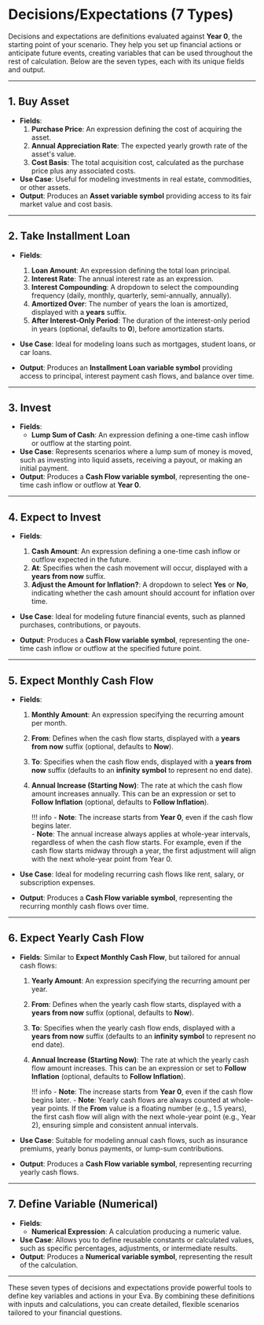 # Decisions/Expectations (7 Types)

Decisions and expectations are definitions evaluated against **Year 0**, the starting point of your scenario. They help you set up financial actions or anticipate future events, creating variables that can be used throughout the rest of calculation. Below are the seven types, each with its unique fields and output.

---

## 1. **Buy Asset**
- **Fields**:
    1. **Purchase Price**: An expression defining the cost of acquiring the asset.
    2. **Annual Appreciation Rate**: The expected yearly growth rate of the asset's value.
    3. **Cost Basis**: The total acquisition cost, calculated as the purchase price plus any associated costs.  
- **Use Case**: Useful for modeling investments in real estate, commodities, or other assets.
- **Output**: Produces an **Asset variable symbol** providing access to its fair market value and cost basis.

---

## 2. **Take Installment Loan**
- **Fields**:
    1. **Loan Amount**: An expression defining the total loan principal.
    2. **Interest Rate**: The annual interest rate as an expression.
    3. **Interest Compounding**: A dropdown to select the compounding frequency (daily, monthly, quarterly, semi-annually, annually).
    4. **Amortized Over**: The number of years the loan is amortized, displayed with a **years** suffix.
    5. **After Interest-Only Period**: The duration of the interest-only period in years (optional, defaults to **0**), before amortization starts.

- **Use Case**: Ideal for modeling loans such as mortgages, student loans, or car loans.  
- **Output**: Produces an **Installment Loan variable symbol** providing access to principal, interest payment cash flows, and balance over time.

---

## 3. **Invest**
- **Fields**:
    - **Lump Sum of Cash**: An expression defining a one-time cash inflow or outflow at the starting point.
- **Use Case**: Represents scenarios where a lump sum of money is moved, such as investing into liquid assets, receiving a payout, or making an initial payment. 
- **Output**: Produces a **Cash Flow variable symbol**, representing the one-time cash inflow or outflow at **Year 0**.


---

## 4. **Expect to Invest**
- **Fields**:
    1. **Cash Amount**: An expression defining a one-time cash inflow or outflow expected in the future.
    2. **At**: Specifies when the cash movement will occur, displayed with a **years from now** suffix.
    3. **Adjust the Amount for Inflation?**: A dropdown to select **Yes** or **No**, indicating whether the cash amount should account for inflation over time.

- **Use Case**: Ideal for modeling future financial events, such as planned purchases, contributions, or payouts.  
- **Output**: Produces a **Cash Flow variable symbol**, representing the one-time cash inflow or outflow at the specified future point.

---

## 5. **Expect Monthly Cash Flow**
- **Fields**:
    1. **Monthly Amount**: An expression specifying the recurring amount per month.
    2. **From**: Defines when the cash flow starts, displayed with a **years from now** suffix (optional, defaults to **Now**).
    3. **To**: Specifies when the cash flow ends, displayed with a **years from now** suffix (defaults to an **infinity symbol** to represent no end date).
    4. **Annual Increase (Starting Now)**: The rate at which the cash flow amount increases annually. This can be an expression or set to **Follow Inflation** (optional, defaults to **Follow Inflation**).  

        !!! info
            - **Note**: The increase starts from **Year 0**, even if the cash flow begins later.  
            - **Note**: The annual increase always applies at whole-year intervals, regardless of when the cash flow starts. For example, even if the cash flow starts midway through a year, the first adjustment will align with the next whole-year point from Year 0.

- **Use Case**: Ideal for modeling recurring cash flows like rent, salary, or subscription expenses.  
- **Output**: Produces a **Cash Flow variable symbol**, representing the recurring monthly cash flows over time.

---

## 6. **Expect Yearly Cash Flow**
- **Fields**: Similar to **Expect Monthly Cash Flow**, but tailored for annual cash flows:
    1. **Yearly Amount**: An expression specifying the recurring amount per year.
    2. **From**: Defines when the yearly cash flow starts, displayed with a **years from now** suffix (optional, defaults to **Now**).
    3. **To**: Specifies when the yearly cash flow ends, displayed with a **years from now** suffix (defaults to an **infinity symbol** to represent no end date).
    4. **Annual Increase (Starting Now)**: The rate at which the yearly cash flow amount increases. This can be an expression or set to **Follow Inflation** (optional, defaults to **Follow Inflation**). 

        !!! info 
            - **Note**: The increase starts from **Year 0**, even if the cash flow begins later. 
            - **Note**: Yearly cash flows are always counted at whole-year points. If the **From** value is a floating number (e.g., 1.5 years), the first cash flow will align with the next whole-year point (e.g., Year 2), ensuring simple and consistent annual intervals.

- **Use Case**: Suitable for modeling annual cash flows, such as insurance premiums, yearly bonus payments, or lump-sum contributions.  
- **Output**: Produces a **Cash Flow variable symbol**, representing recurring yearly cash flows.

---

## 7. **Define Variable (Numerical)**
- **Fields**:
    - **Numerical Expression**: A calculation producing a numeric value.  
- **Use Case**: Allows you to define reusable constants or calculated values, such as specific percentages, adjustments, or intermediate results.  
- **Output**: Produces a **Numerical variable symbol**, representing the result of the calculation.

---

These seven types of decisions and expectations provide powerful tools to define key variables and actions in your Eva. By combining these definitions with inputs and calculations, you can create detailed, flexible scenarios tailored to your financial questions.
